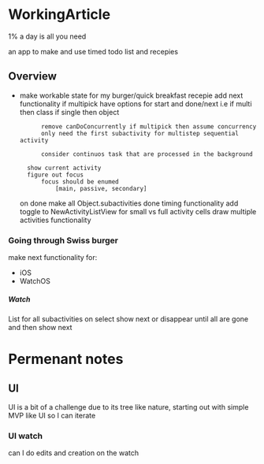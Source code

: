 # WorkingArticle
1% a day is all you need

an app to make and use timed todo list and recepies


## Overview

- make workable state for my burger/quick breakfast recepie
    add next functionality
            if multipick have options for start and done/next
            i.e if multi then class if single then object
            
            remove canDoConcurrently if multipick then assume concurrency
            only need the first subactivity for multistep sequential activity
            
            consider continuos task that are processed in the background
            
        show current activity
        figure out focus
            focus should be enumed
                [main, passive, secondary]
        
    on done make all Object.subactivities done
    timing functionality
    add toggle to NewActivityListView for small vs full activity cells
    draw multiple activities functionality

### Going through Swiss burger
make next functionality for:
- iOS
- WatchOS

##### Watch
List for all subactivities on select show next or disappear until all are gone and then show next







# Permenant notes

## UI
UI is a bit of a challenge due to its tree like nature, starting out with 
simple MVP like UI so I can iterate

### UI watch
can I do edits and creation on the watch
